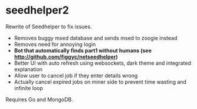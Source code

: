  # seedhelper2
Rewrite of Seedhelper to fix issues.
* Removes buggy msed database and sends msed to zoogie instead
* Removes need for annoying login
* **Bot that automatically finds part1 without humans (see http://github.com/figgyc/netseedhelper)**
* Better UI with auto refresh using websockets, dark theme and integrated explanation
* Allow user to cancel job if they enter details wrong
* Actually cancel expired jobs on miner side to prevent time wasting and infinite loop

Requires Go and MongoDB.
